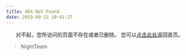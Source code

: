 ```yaml
---
title: 404 Not Found
date: 2019-09-22 10:41:27
---
```


<center>
对不起，您所访问的页面不存在或者已删除。
您可以<a href="https://sheep-sys-sudo/sheep.github.io">点击此处</a>返回首页。
</center>

<blockquote class="blockquote-center">
    NightTeam
</blockquote>